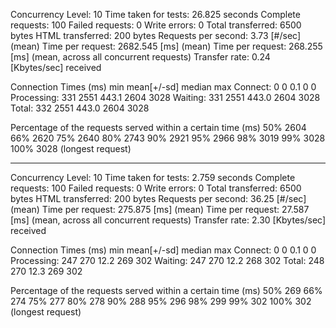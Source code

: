 Concurrency Level:      10
Time taken for tests:   26.825 seconds
Complete requests:      100
Failed requests:        0
Write errors:           0
Total transferred:      6500 bytes
HTML transferred:       200 bytes
Requests per second:    3.73 [#/sec] (mean)
Time per request:       2682.545 [ms] (mean)
Time per request:       268.255 [ms] (mean, across all concurrent requests)
Transfer rate:          0.24 [Kbytes/sec] received

Connection Times (ms)
              min  mean[+/-sd] median   max
Connect:        0    0   0.1      0       0
Processing:   331 2551 443.1   2604    3028
Waiting:      331 2551 443.0   2604    3028
Total:        332 2551 443.0   2604    3028

Percentage of the requests served within a certain time (ms)
  50%   2604
  66%   2620
  75%   2640
  80%   2743
  90%   2921
  95%   2966
  98%   3019
  99%   3028
 100%   3028 (longest request)		


---------------------------------------------------------------------------------------------------------------------
Concurrency Level:      10
Time taken for tests:   2.759 seconds
Complete requests:      100
Failed requests:        0
Write errors:           0
Total transferred:      6500 bytes
HTML transferred:       200 bytes
Requests per second:    36.25 [#/sec] (mean)
Time per request:       275.875 [ms] (mean)
Time per request:       27.587 [ms] (mean, across all concurrent requests)
Transfer rate:          2.30 [Kbytes/sec] received

Connection Times (ms)
              min  mean[+/-sd] median   max
Connect:        0    0   0.1      0       0
Processing:   247  270  12.2    269     302
Waiting:      247  270  12.2    268     302
Total:        248  270  12.3    269     302

Percentage of the requests served within a certain time (ms)
  50%    269
  66%    274
  75%    277
  80%    278
  90%    288
  95%    296
  98%    299
  99%    302
 100%    302 (longest request)
